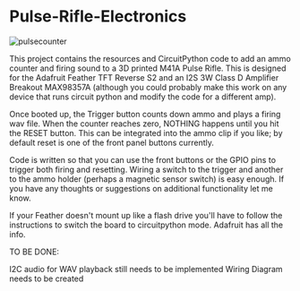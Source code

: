 # Pulse-Rifle-Electronics

![pulsecounter](https://github.com/wolfgangrumpf/Pulse-Rifle-Electronics/assets/1257828/01b1da43-a1ab-49d7-adb1-a9d38032a215)

This project contains the resources and CircuitPython code to add an ammo counter and firing sound to a 3D printed M41A Pulse Rifle.  This is designed
for the Adafruit Feather TFT Reverse S2 and an I2S 3W Class D Amplifier Breakout MAX98357A (although you could probably make this work on any device that runs circuit
python and modify the code for a different amp).

Once booted up, the Trigger button counts down ammo and plays a firing wav file.  When the counter reaches zero, NOTHING happens until you hit the RESET button.  This can
be integrated into the ammo clip if you like; by default reset is one of the front panel buttons currently.

Code is written so that you can use the front buttons or the GPIO pins to trigger both firing and resetting.  Wiring a switch to the trigger and another to the ammo
holder (perhaps a magnetic sensor switch) is easy enough.  If you have any thoughts or suggestions on additional functionality let me know.

If your Feather doesn't mount up like a flash drive you'll have to follow the instructions to switch the board to circuitpython mode.  Adafruit has all the info.

TO BE DONE:

I2C audio for WAV playback still needs to be implemented
Wiring Diagram needs to be created
